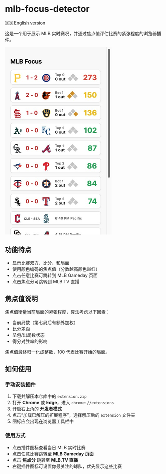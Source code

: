 # mlb-focus-detector

[🇺🇸 English version](./README.md)

这是一个用于展示 MLB 实时赛况，并通过焦点值评估比赛的紧张程度的浏览器插件。

![插件界面演示](assets/popup-demo.png)

## 功能特点

- 显示比赛双方、比分、和局面  
- 使用颜色编码的焦点值（分数越高颜色越红）  
- 点击任意比赛可跳转到 MLB Gameday 页面  
- 点击焦点分可跳转到 MLB.TV 直播  

## 焦点值说明

焦点值衡量当前局面的紧张程度，算法考虑以下因素：
- 当前局数（第七局后有额外加权）
- 比分差距
- 垒包/出局数状态
- 得分对胜率的影响

焦点值最终归一化成整数，100 代表比赛开始的局面。

## 如何使用

### 手动安装插件

1. 下载并解压本仓库中的 `extension.zip`  
2. 打开 **Chrome** 或 **Edge**，进入 `chrome://extensions`  
3. 开启右上角的 **开发者模式**  
4. 点击“加载已解压的扩展程序”，选择解压后的 `extension` 文件夹  
5. 图标应会出现在浏览器工具栏中  

### 使用方式

- 点击插件图标查看当日 MLB 实时比赛  
- 点击任意比赛跳转至 **MLB Gameday 页面**  
- 点击 **焦点分** 跳转至 **MLB.TV 直播**  
- 右键插件图标可设置你最关注的球队，优先显示这些比赛  
